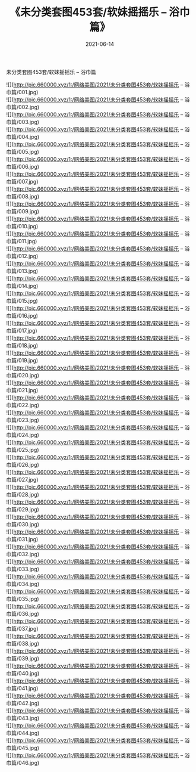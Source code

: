 ﻿---
layout: post
title:  《未分类套图453套/软妹摇摇乐 – 浴巾篇》
date:   2021-06-14
img: http://pic.660000.xyz/1:/网络美图/2021/未分类套图453套/软妹摇摇乐 – 浴巾篇/000.jpg
categories: [美女, 清纯, 唯美]
---

未分类套图453套/软妹摇摇乐 – 浴巾篇

 ![](http://pic.660000.xyz/1:/网络美图/2021/未分类套图453套/软妹摇摇乐 – 浴巾篇/001.jpg) <br>![](http://pic.660000.xyz/1:/网络美图/2021/未分类套图453套/软妹摇摇乐 – 浴巾篇/002.jpg) <br>![](http://pic.660000.xyz/1:/网络美图/2021/未分类套图453套/软妹摇摇乐 – 浴巾篇/003.jpg) <br>![](http://pic.660000.xyz/1:/网络美图/2021/未分类套图453套/软妹摇摇乐 – 浴巾篇/004.jpg) <br>![](http://pic.660000.xyz/1:/网络美图/2021/未分类套图453套/软妹摇摇乐 – 浴巾篇/005.jpg) <br>![](http://pic.660000.xyz/1:/网络美图/2021/未分类套图453套/软妹摇摇乐 – 浴巾篇/006.jpg) <br>![](http://pic.660000.xyz/1:/网络美图/2021/未分类套图453套/软妹摇摇乐 – 浴巾篇/007.jpg) <br>![](http://pic.660000.xyz/1:/网络美图/2021/未分类套图453套/软妹摇摇乐 – 浴巾篇/008.jpg) <br>![](http://pic.660000.xyz/1:/网络美图/2021/未分类套图453套/软妹摇摇乐 – 浴巾篇/009.jpg) <br>![](http://pic.660000.xyz/1:/网络美图/2021/未分类套图453套/软妹摇摇乐 – 浴巾篇/010.jpg) <br>![](http://pic.660000.xyz/1:/网络美图/2021/未分类套图453套/软妹摇摇乐 – 浴巾篇/011.jpg) <br>![](http://pic.660000.xyz/1:/网络美图/2021/未分类套图453套/软妹摇摇乐 – 浴巾篇/012.jpg) <br>![](http://pic.660000.xyz/1:/网络美图/2021/未分类套图453套/软妹摇摇乐 – 浴巾篇/013.jpg) <br>![](http://pic.660000.xyz/1:/网络美图/2021/未分类套图453套/软妹摇摇乐 – 浴巾篇/014.jpg) <br>![](http://pic.660000.xyz/1:/网络美图/2021/未分类套图453套/软妹摇摇乐 – 浴巾篇/015.jpg) <br>![](http://pic.660000.xyz/1:/网络美图/2021/未分类套图453套/软妹摇摇乐 – 浴巾篇/016.jpg) <br>![](http://pic.660000.xyz/1:/网络美图/2021/未分类套图453套/软妹摇摇乐 – 浴巾篇/017.jpg) <br>![](http://pic.660000.xyz/1:/网络美图/2021/未分类套图453套/软妹摇摇乐 – 浴巾篇/018.jpg) <br>![](http://pic.660000.xyz/1:/网络美图/2021/未分类套图453套/软妹摇摇乐 – 浴巾篇/019.jpg) <br>![](http://pic.660000.xyz/1:/网络美图/2021/未分类套图453套/软妹摇摇乐 – 浴巾篇/020.jpg) <br>![](http://pic.660000.xyz/1:/网络美图/2021/未分类套图453套/软妹摇摇乐 – 浴巾篇/021.jpg) <br>![](http://pic.660000.xyz/1:/网络美图/2021/未分类套图453套/软妹摇摇乐 – 浴巾篇/022.jpg) <br>![](http://pic.660000.xyz/1:/网络美图/2021/未分类套图453套/软妹摇摇乐 – 浴巾篇/023.jpg) <br>![](http://pic.660000.xyz/1:/网络美图/2021/未分类套图453套/软妹摇摇乐 – 浴巾篇/024.jpg) <br>![](http://pic.660000.xyz/1:/网络美图/2021/未分类套图453套/软妹摇摇乐 – 浴巾篇/025.jpg) <br>![](http://pic.660000.xyz/1:/网络美图/2021/未分类套图453套/软妹摇摇乐 – 浴巾篇/026.jpg) <br>![](http://pic.660000.xyz/1:/网络美图/2021/未分类套图453套/软妹摇摇乐 – 浴巾篇/027.jpg) <br>![](http://pic.660000.xyz/1:/网络美图/2021/未分类套图453套/软妹摇摇乐 – 浴巾篇/028.jpg) <br>![](http://pic.660000.xyz/1:/网络美图/2021/未分类套图453套/软妹摇摇乐 – 浴巾篇/029.jpg) <br>![](http://pic.660000.xyz/1:/网络美图/2021/未分类套图453套/软妹摇摇乐 – 浴巾篇/030.jpg) <br>![](http://pic.660000.xyz/1:/网络美图/2021/未分类套图453套/软妹摇摇乐 – 浴巾篇/031.jpg) <br>![](http://pic.660000.xyz/1:/网络美图/2021/未分类套图453套/软妹摇摇乐 – 浴巾篇/032.jpg) <br>![](http://pic.660000.xyz/1:/网络美图/2021/未分类套图453套/软妹摇摇乐 – 浴巾篇/033.jpg) <br>![](http://pic.660000.xyz/1:/网络美图/2021/未分类套图453套/软妹摇摇乐 – 浴巾篇/034.jpg) <br>![](http://pic.660000.xyz/1:/网络美图/2021/未分类套图453套/软妹摇摇乐 – 浴巾篇/035.jpg) <br>![](http://pic.660000.xyz/1:/网络美图/2021/未分类套图453套/软妹摇摇乐 – 浴巾篇/036.jpg) <br>![](http://pic.660000.xyz/1:/网络美图/2021/未分类套图453套/软妹摇摇乐 – 浴巾篇/037.jpg) <br>![](http://pic.660000.xyz/1:/网络美图/2021/未分类套图453套/软妹摇摇乐 – 浴巾篇/038.jpg) <br>![](http://pic.660000.xyz/1:/网络美图/2021/未分类套图453套/软妹摇摇乐 – 浴巾篇/039.jpg) <br>![](http://pic.660000.xyz/1:/网络美图/2021/未分类套图453套/软妹摇摇乐 – 浴巾篇/040.jpg) <br>![](http://pic.660000.xyz/1:/网络美图/2021/未分类套图453套/软妹摇摇乐 – 浴巾篇/041.jpg) <br>![](http://pic.660000.xyz/1:/网络美图/2021/未分类套图453套/软妹摇摇乐 – 浴巾篇/042.jpg) <br>![](http://pic.660000.xyz/1:/网络美图/2021/未分类套图453套/软妹摇摇乐 – 浴巾篇/043.jpg) <br>![](http://pic.660000.xyz/1:/网络美图/2021/未分类套图453套/软妹摇摇乐 – 浴巾篇/044.jpg) <br>![](http://pic.660000.xyz/1:/网络美图/2021/未分类套图453套/软妹摇摇乐 – 浴巾篇/045.jpg) <br>![](http://pic.660000.xyz/1:/网络美图/2021/未分类套图453套/软妹摇摇乐 – 浴巾篇/046.jpg) <br>